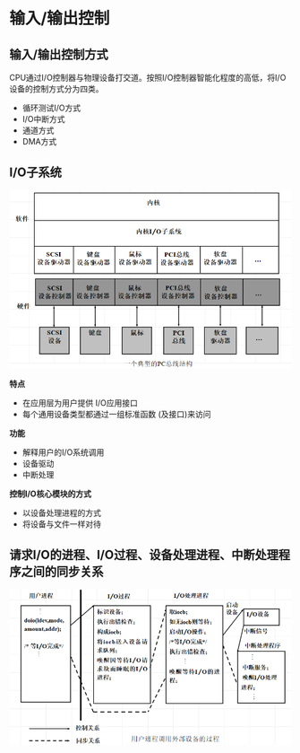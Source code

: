 <!--
 * @Descripttion: 
 * @version: 
 * @Author: WangQing
 * @email: 2749374330@qq.com
 * @Date: 2020-01-05 16:52:34
 * @LastEditors: WangQing
 * @LastEditTime: 2020-01-05 17:11:26
 -->
# 输入/输出控制

## 输入/输出控制方式

CPU通过I/O控制器与物理设备打交道。按照I/O控制器智能化程度的高低，将I/O设备的控制方式分为四类。
- 循环测试I/O方式
- I/O中断方式
- 通道方式 
- DMA方式

## I/O子系统

![](images/2020-01-05-16-54-30.png)

**特点**
- 在应用层为用户提供 I/O应用接口
- 每个通用设备类型都通过一组标准函数 (及接口)来访问

**功能**
- 解释用户的I/O系统调用      
- 设备驱动
- 中断处理

**控制I/O核心模块的方式**
- 以设备处理进程的方式
- 将设备与文件一样对待

## 请求I/O的进程、I/O过程、设备处理进程、中断处理程序之间的同步关系

![](images/2020-01-05-16-57-20.png)